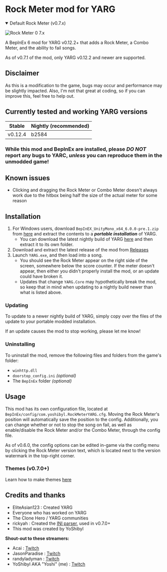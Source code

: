 # Rock Meter mod for YARG
<details open>
<summary>Default Rock Meter (v0.7.x)</summary>

![Rock Meter 0 7.x](https://github.com/YoShibyl/RockMeterYARG/assets/18250695/cf236b94-760b-4681-8af5-9de22b9e10e1)
</details>

A BepInEx 6 mod for YARG v0.12.2+ that adds a Rock Meter, a Combo Meter, and the ability to fail songs.

As of v0.7.1 of the mod, only YARG v0.12.2 and newer are supported.

## Disclaimer
As this is a modification to the game, bugs may occur and performance may be slightly impacted.  Also, I'm not that great at coding, so if you can improve this, feel free to help out.

## Currently tested and working YARG versions
| Stable   | Nightly (recommended) |
|----------|-----------------------|
| v0.12.4  | b2584                 |

### While this mod and BepInEx are installed, please *DO NOT* report any bugs to YARC, *unless* you can reproduce them in the unmodded game!

## Known issues
- Clicking and dragging the Rock Meter or Combo Meter doesn't always work due to the hitbox being half the size of the actual meter for some reason

## Installation
1) For Windows users, download `BepInEX_UnityMono_x64_6.0.0-pre.1.zip` from [here](https://github.com/BepInEx/BepInEx/releases/tag/v6.0.0-pre.1) and extract the contents to a ***portable installation*** of YARG.
    - You can download the latest nightly build of YARG [here](https://github.com/YARC-Official/YARG-BleedingEdge/releases) and then extract it to its own folder.
2) Download and extract the latest release of the mod from [Releases](https://github.com/YoShibyl/RockMeterYARG/releases)
3) Launch `YARG.exe`, and then load into a song.
    - You should see the Rock Meter appear on the right side of the screen, somewhere below the score counter.  If the meter doesn't appear, then either you didn't properly install the mod, or an update could have broken it.
    - Updates that change `YARG.Core` may hypothetically break the mod, so keep that in mind when updating to a nightly build newer than what is listed above.

### Updating
To update to a newer nightly build of YARG, simply copy over the files of the update to your portable modded installation.

If an update causes the mod to stop working, please let me know!

### Uninstalling
To uninstall the mod, remove the following files and folders from the game's folder:
- `winhttp.dll`
- `doorstop_config.ini` *(optional)*
- The `BepInEx` folder *(optional)*

## Usage
This mod has its own configuration file, located at `BepInEx/config/com.yoshibyl.RockMeterYARG.cfg`.  Moving the Rock Meter's position will automatically save the position to the config.  Additionally, you can change whether or not to stop the song on fail, as well as enable/disable the Rock Meter and/or the Combo Meter, through the config file.

As of v0.6.0, the config options can be edited in-game via the config menu by clicking the Rock Meter version text, which is located next to the version watermark in the top-right corner.

### Themes (v0.7.0+)
Learn how to make themes [here](https://github.com/YoShibyl/RockMeterYARG/blob/main/Docs/Themes.md)

## Credits and thanks
- EliteAsian123 : Created YARG
- Everyone who has worked on YARG
- The Clone Hero / YARG communities
- rickyah : Created the [INI parser](https://github.com/rickyah/ini-parser), used in v0.7.0+
- This mod was created by YoShibyl

**Shout-out to these streamers:**
- Acai : [Twitch](https://twitch.tv/Acai)
- JasonParadise : [Twitch](https://twitch.tv/JasonParadise)
- randyladyman : [Twitch](https://twitch.tv/randyladyman)
- YoShibyl AKA "Yoshi" (me) : [Twitch](https://twitch.tv/Yoshibyl)
